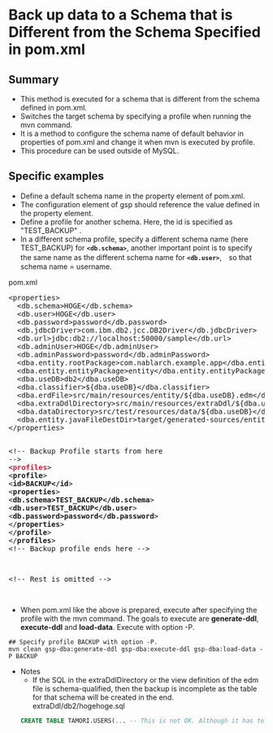 # Back up data to a Schema that is Different from the Schema Specified in pom.xml

## Summary
* This method is executed for a schema that is different from the schema defined in pom.xml.
* Switches the target schema by specifying a profile when running the mvn command.
* It is a method to configure the schema name of default behavior in properties of pom.xml and change it when mvn is executed by profile.
* This procedure can be used outside of MySQL.

## Specific examples

* Define a default schema name in the property element of pom.xml.
* The configuration element of gsp should reference the value defined in the property element.
* Define a profile for another schema. Here, the id is specified as "TEST_BACKUP" .
* In a different schema profile, specify a different schema name (here TEST_BACKUP) for **`<db.schema>`**, another important point is to specify the same name as the different schema name for **`<db.user>`**,　so that schema name = username.

pom.xml
<div class="highlight highlight-text-xml"><pre>&lt;<span class="pl-ent">properties</span>&gt;
  &lt;<span class="pl-ent">db</span>.schema&gt;HOGE&lt;/<span class="pl-ent">db</span>.schema&gt;
  &lt;<span class="pl-ent">db</span>.user&gt;HOGE&lt;/<span class="pl-ent">db</span>.user&gt;
  &lt;<span class="pl-ent">db</span>.password&gt;password&lt;/<span class="pl-ent">db</span>.password&gt;
  &lt;<span class="pl-ent">db</span>.jdbcDriver&gt;com.ibm.db2.jcc.DB2Driver&lt;/<span class="pl-ent">db</span>.jdbcDriver&gt;
  &lt;<span class="pl-ent">db</span>.url&gt;jdbc:db2://localhost:50000/sample&lt;/<span class="pl-ent">db</span>.url&gt;
  &lt;<span class="pl-ent">db</span>.adminUser&gt;HOGE&lt;/<span class="pl-ent">db</span>.adminUser&gt;
  &lt;<span class="pl-ent">db</span>.adminPassword&gt;password&lt;/<span class="pl-ent">db</span>.adminPassword&gt;
  &lt;<span class="pl-ent">dba</span>.entity.rootPackage&gt;com.nablarch.example.app&lt;/<span class="pl-ent">dba</span>.entity.rootPackage&gt;
  &lt;<span class="pl-ent">dba</span>.entity.entityPackage&gt;entity&lt;/<span class="pl-ent">dba</span>.entity.entityPackage&gt;
  &lt;<span class="pl-ent">dba</span>.useDB&gt;db2&lt;/<span class="pl-ent">dba</span>.useDB&gt;
  &lt;<span class="pl-ent">dba</span>.classifier&gt;${dba.useDB}&lt;/<span class="pl-ent">dba</span>.classifier&gt;
  &lt;<span class="pl-ent">dba</span>.erdFile&gt;src/main/resources/entity/${dba.useDB}.edm&lt;/<span class="pl-ent">dba</span>.erdFile&gt;
  &lt;<span class="pl-ent">dba</span>.extraDdlDirectory&gt;src/main/resources/extraDdl/${dba.useDB}&lt;/<span class="pl-ent">dba</span>.extraDdlDirectory&gt;
  &lt;<span class="pl-ent">dba</span>.dataDirectory&gt;src/test/resources/data/${dba.useDB}&lt;/<span class="pl-ent">dba</span>.dataDirectory&gt;
  &lt;<span class="pl-ent">dba</span>.entity.javaFileDestDir&gt;target/generated-sources/entity&lt;/<span class="pl-ent">dba</span>.entity.javaFileDestDir&gt;
&lt;/<span class="pl-ent">properties</span>&gt;

<span class="pl-c">&lt;!-- Backup Profile starts from here --&gt;</span>
&lt;<span class="pl-ent" style="color: #F01136;"><b>profiles</b></span>&gt;
  &lt;<span class="pl-ent"><b>profile</b></span>&gt;
    &lt;<span class="pl-ent"><b>id</span>&gt;BACKUP&lt;/<span class="pl-ent">id</b></span>&gt;
    &lt;<span class="pl-ent"><b>properties</b></span>&gt;
      &lt;<span class="pl-ent"><b>db</span>.schema&gt;TEST_BACKUP&lt;/<span class="pl-ent">db</span>.schema</b>&gt;
      &lt;<span class="pl-ent"><b>db</span>.user&gt;TEST_BACKUP&lt;/<span class="pl-ent">db</span>.user</b>&gt;
      &lt;<span class="pl-ent"><b>db</span>.password&gt;password&lt;/<span class="pl-ent">db</span>.password</b>&gt;
    &lt;/<span class="pl-ent"><b>properties</b></span>&gt;
  &lt;/<span class="pl-ent"><b>profile</b></span>&gt;
&lt;/<span class="pl-ent"><b>profiles</b></span>&gt;
<span class="pl-c">&lt;!-- Backup profile ends here --&gt;</span>

&lt;!-- Rest is omitted --&gt;

</div>

* When pom.xml like the above is prepared, execute after specifying the profile with the mvn command.
  The goals to execute are **generate-ddl**, **execute-ddl** and **load-data**. Execute with option -P.

```shell
## Specify profile BACKUP with option -P.
mvn clean gsp-dba:generate-ddl gsp-dba:execute-ddl gsp-dba:load-data -P BACKUP
```
        
* Notes
    * If the SQL in the extraDdlDirectory or the view definition of the edm file is schema-qualified, then the backup is incomplete as the table for that schema will be created in the end.
    extraDdl/db2/hogehoge.sql
    ```sql
    CREATE TABLE TAMORI.USERS(... -- This is not OK. Although it has to be created in the test_backup schema, it is created in the Tamori schema.
    ```
